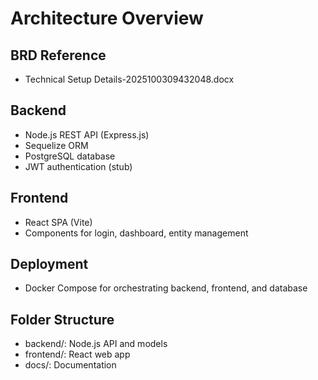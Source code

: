 # Architecture Overview

## BRD Reference
- Technical Setup Details-2025100309432048.docx

## Backend
- Node.js REST API (Express.js)
- Sequelize ORM
- PostgreSQL database
- JWT authentication (stub)

## Frontend
- React SPA (Vite)
- Components for login, dashboard, entity management

## Deployment
- Docker Compose for orchestrating backend, frontend, and database

## Folder Structure
- backend/: Node.js API and models
- frontend/: React web app
- docs/: Documentation